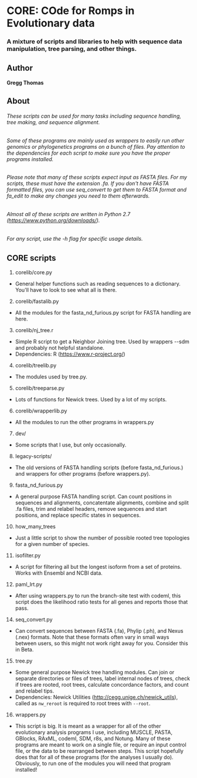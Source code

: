# CORE: COde for Romps in Evolutionary data
### A mixture of scripts and libraries to help with sequence data manipulation, tree parsing, and other things.

## Author
#### Gregg Thomas

## About
###### These scripts can be used for many tasks including sequence handling, tree making, and sequence alignment.
###### Some of these programs are mainly used as wrappers to easily run other genomics or phylogenetics programs on a bunch of files. Pay attention to the dependencies for each script to make sure you have the proper programs installed.
###### Please note that many of these scripts expect input as FASTA files. For my scripts, these *must have the extension .fa*. If you don't have FASTA formatted files, you can use seq_convert to get them to FASTA format and fa_edit to make any changes you need to them afterwards.

###### Almost all of these scripts are written in Python 2.7 (https://www.python.org/downloads/).
###### For any script, use the -h flag for specific usage details.

## CORE scripts

1. corelib/core.py
  * General helper functions such as reading sequences to a dictionary. You'll have to look to see what all is there.
2. corelib/fastalib.py
  * All the modules for the fasta_nd_furious.py script for FASTA handling are here.
3. corelib/nj_tree.r
  * Simple R script to get a Neighbor Joining tree. Used by wrappers --sdm and probably not helpful standalone.
  * Dependencies: R (https://www.r-project.org/)
4. corelib/treelib.py
  * The modules used by tree.py.
5. corelib/treeparse.py
  * Lots of functions for Newick trees. Used by a lot of my scripts.
6. corelib/wrapperlib.py
  * All the modules to run the other programs in wrappers.py
7. dev/
  * Some scripts that I use, but only occasionally.
8. legacy-scripts/
  * The old versions of FASTA handling scripts (before fasta_nd_furious.) and wrappers for other programs (before wrappers.py).
9. fasta_nd_furious.py
  * A general purpose FASTA handling script. Can count positions in sequences and alignments, concatentate alignments, combine and split .fa files, trim and relabel headers, remove sequences and start positions, and replace specific states in sequences.
10. how\_many\_trees
  * Just a little script to show the number of possible rooted tree topologies for a given number of species.
11. isofilter.py
  * A script for filtering all but the longest isoform from a set of proteins. Works with Ensembl and NCBI data.
12. paml_lrt.py
  * After using wrappers.py to run the branch-site test with codeml, this script does the likelihood ratio tests for all genes and reports those that pass.
14. seq_convert.py
  * Can convert sequences between FASTA (.fa), Phylip (.ph), and Nexus (.nex) formats. Note that these formats often vary in small ways between users, so this might not work right away for you. Consider this in Beta.
15. tree.py
  * Some general purpose Newick tree handling modules. Can join or separate directories or files of trees, label internal nodes of trees, check if trees are rooted, root trees, calculate concordance factors, and count and relabel tips. 
  * Dependencies: Newick Utilities (http://cegg.unige.ch/newick_utils), called as `nw_reroot` is required to root trees with `--root`.
16. wrappers.py
  * This script is big. It is meant as a wrapper for all of the other evolutionary analysis programs I use, including MUSCLE, PASTA, GBlocks, RAxML, codeml, SDM, r8s, and Notung. Many of these programs are meant to work on a single file, or require an input control file, or the data to be rearranged between steps. This script hopefully does that for all of these programs (for the analyses I usually do). Obviously, to run one of the modules you will need that program installed!

##